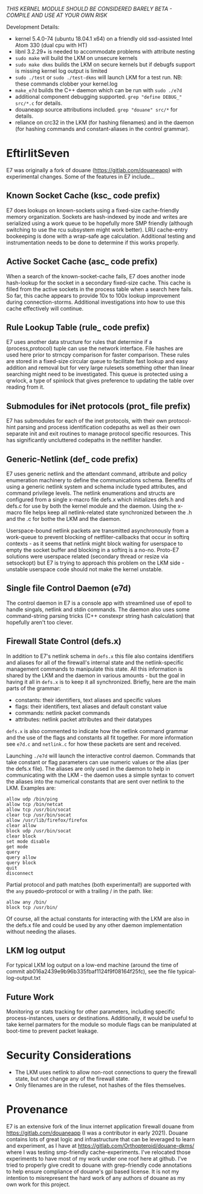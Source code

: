 *THIS KERNEL MODULE SHOULD BE CONSIDERED BARELY BETA - COMPILE AND USE AT YOUR OWN RISK*

Development Details:
- kernel 5.4.0-74 (ubuntu 18.04.1 x64) on a friendly old ssd-assisted Intel Atom 330 (dual cpu with HT)
- libnl 3.2.29+ is needed to accommodate problems with attribute nesting
- `sudo make` will build the LKM on unsecure kernels
- `sudo make dkms` builds the LKM on secure kernels but if debugfs support is missing kernel log output is limited
- `sudo ./test` or `sudo ./test-dkms` will launch LKM for a test run. NB: these commands clobber your kernel.log
- `make_e7d` builds the C++ daemon which can be run with `sudo ./e7d`
- additional component debugging supported. `grep "define DEBUG_" src/*.c` for details.
- douaneapp source attributions included. `grep "douane" src/*` for details.
- reliance on crc32 in the LKM (for hashing filenames) and in the daemon (for hashing commands and constant-aliases in the control grammar).

# EftirlitSeven

E7 was originally a fork of douane (https://gitlab.com/douaneapp) with experimental changes. Some of the features in E7 include...

## Known Socket Cache (ksc_ code prefix)

E7 does lookups on known-sockets using a fixed-size cache-friendly memory organization. Sockets are hash-indexed by inode and writes are serialized using a work queue to be hopefully more SMP friendly (although switching to use the rcu subsystem might work better). LRU cache-entry bookeeping is done with a wrap-safe age calculation. Additional testing and instrumentation needs to be done to determine if this works properly.

## Active Socket Cache (asc_ code prefix)

When a search of the known-socket-cache fails, E7 does another inode hash-lookup for the socket in a secondary fixed-size cache. This cache is filled from the active sockets in the process table when a search here fails. So far, this cache appears to provide 10x to 100x lookup improvement during connection-storms. Additional investigations into how to use this cache effectively will continue.

## Rule Lookup Table (rule_ code prefix)

E7 uses another data structure for rules that determine if a (process,protocol) tuple can use the network interface. File hashes are used here prior to strncpy comparison for faster comparison. These rules are stored in a fixed-size circular queue to facilitate fast lookup and easy addition and removal but for very large rulesets something other than linear searching might need to be investigated. This queue is protected using a qrwlock, a type of spinlock that gives preference to updating the table over reading from it.

## Submodules for iNet protocols (prot_ file prefix)

E7 has submodules for each of the inet protocols, with their own protocol-hint parsing and process identification codepaths as well as their own separate init and exit routines to manage protocol specific resources. This has significantly uncluttered codepaths in the netfilter handler.

## Generic-Netlink (def_ code prefix)

E7 uses generic netlink and the attendant command, attribute and policy enumeration machinery to define the communications schema. Benefits of using a generic netlink system and schema include typed attributes, and command privilege levels. The netlink enumerations and structs are configured from a single x-macro file defs.x which initializes defs.h and defs.c for use by both the kernel module and the daemon. Using the x-macro file helps keep all netlink-related state synchronized between the .h and the .c for bothe the LKM and the daemon.

Userspace-bound netlink packets are transmitted asynchronously from a work-queue to prevent blocking of netfliter-callbacks that occur in softirq contexts - as it seems that netlink might block waiting for userspace to empty the socket buffer and blocking in a softirq is a no-no. Proto-E7 solutions were userspace related (secondary thread or resize via setsockopt) but E7 is trying to approach this problem on the LKM side - unstable userspace code should not make the kernel unstable.

## Single file Control Daemon (e7d)

The control daemon in E7 is a console app with streamlined use of epoll to handle singals, netlink and stdin commands. The daemon also uses some command-string parsing tricks (C++ constexpr string hash calculation) that hopefully aren't too clever.

## Firewall State Control (defs.x)

In addition to E7's netlink schema in `defs.x` this file also contains identifiers and aliases for all of the firewall's internal state and the netlink-specific management commands to manipulate this state. All this information is shared by the LKM and the daemon in various amounts - but the goal in having it all in `defs.x` is to keep it all synchronized. Briefly, here are the main parts of the grammar:
- constants: their identifiers, text aliases and specific values
- flags: their identifiers, text aliases and default constant value
- commands: netlink packet commands
- attributes: netlink packet attributes and their datatypes

`defs.x` is also commented to indicate how the netlink command grammar and the use of the flags and constants all fit together. For more information see `e7d.c` and `netlink.c` for how these packets are sent and received.

Launching `./e7d` will launch the interactive control daemon. Commands that take constant or flag parameters can use numeric values or the alias (per the defs.x file). The aliases are only used in the daemon to help in communicating with the LKM - the daemon uses a simple syntax to convert the aliases into the numerical constants that are sent over netlink to the LKM. Examples are:
```
allow udp /bin/ping
allow tcp /bin/netcat
allow tcp /usr/bin/socat
clear tcp /usr/bin/socat
allow /usr/lib/firefox/firefox
clear allow
block udp /usr/bin/socat
clear block
set mode disable
get mode
query
query allow
query block
quit
disconnect
```

Partial protocol and path matches (both experimental!) are supported with the `any` psuedo-protocol or with a trailing / in the path. like:
```
allow any /bin/
block tcp /usr/bin/
```

Of course, all the actual constants for interacting with the LKM are also in the defs.x file and could be used by any other daemon implementation without needing the aliases.
  
## LKM log output

For typical LKM log output on a low-end machine (around the time of commit ab016a2439e9b96b335fbaf1124f9f08164f25fc), see the file typical-log-output.txt

## Future Work

Monitoring or stats tracking for other parameters, including specific process-instances, users or destinations. Additionally, it would be useful to take kernel parmaters for the module so module flags can be manipulated at boot-time to prevent packet leakage.

# Security Considerations

- The LKM uses netlink to allow non-root connections to query the firewall state, but not change any of the firewall state.
- Only filenames are in the ruleset, not hashes of the files themselves.

# Provenance

E7 is an extensive fork of the linux internet application firewall douane from https://gitlab.com/douaneapp (I was a contributor in early 2021). Douane contains lots of great logic and infrastructure that can be leveraged to learn and experiment, as I have at https://gitlab.com/Orthopteroid/douane-dkms/ where I was testing smp-friendly cache-experiments. I've relocated those experiments to have most of my work under one roof here at github. I've tried to properly give credit to douane with grep-friendly code annotations to help ensure compliance of douane's gpl based license. It is not my intention to misrepresent the hard work of any authors of douane as my own work for this project.
